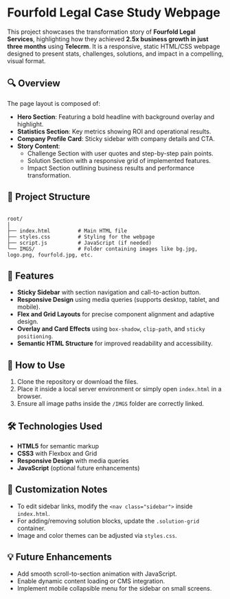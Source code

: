 # Fourfold Legal Case Study Webpage

This project showcases the transformation story of **Fourfold Legal Services**, highlighting how they achieved **2.5x business growth in just three months** using **Telecrm**. It is a responsive, static HTML/CSS webpage designed to present stats, challenges, solutions, and impact in a compelling, visual format.

## 🔍 Overview

The page layout is composed of:

- **Hero Section**: Featuring a bold headline with background overlay and highlight.
- **Statistics Section**: Key metrics showing ROI and operational results.
- **Company Profile Card**: Sticky sidebar with company details and CTA.
- **Story Content**:
  - Challenge Section with user quotes and step-by-step pain points.
  - Solution Section with a responsive grid of implemented features.
  - Impact Section outlining business results and performance transformation.

## 📁 Project Structure

```

root/
│
├── index.html         # Main HTML file
├── styles.css         # Styling for the webpage
├── script.js          # JavaScript (if needed)
└── IMGS/              # Folder containing images like bg.jpg, logo.png, fourfold.jpg, etc.

```

## 🧩 Features

- **Sticky Sidebar** with section navigation and call-to-action button.
- **Responsive Design** using media queries (supports desktop, tablet, and mobile).
- **Flex and Grid Layouts** for precise component alignment and adaptive design.
- **Overlay and Card Effects** using `box-shadow`, `clip-path`, and `sticky positioning`.
- **Semantic HTML Structure** for improved readability and accessibility.

## 🚀 How to Use

1. Clone the repository or download the files.
2. Place it inside a local server environment or simply open `index.html` in a browser.
3. Ensure all image paths inside the `/IMGS` folder are correctly linked.

## 🛠️ Technologies Used

- **HTML5** for semantic markup
- **CSS3** with Flexbox and Grid
- **Responsive Design** with media queries
- **JavaScript** (optional future enhancements)

## 📌 Customization Notes

- To edit sidebar links, modify the `<nav class="sidebar">` inside `index.html`.
- For adding/removing solution blocks, update the `.solution-grid` container.
- Image and color themes can be adjusted via `styles.css`.

## 💡 Future Enhancements

- Add smooth scroll-to-section animation with JavaScript.
- Enable dynamic content loading or CMS integration.
- Implement mobile collapsible menu for the sidebar on small screens.
